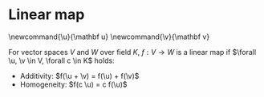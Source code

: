 # Linear map

\newcommand{\u}{\mathbf u}
\newcommand{\v}{\mathbf v}

For vector spaces $V$ and $W$ over field $K$, $f: V \rightarrow W$ is a linear map if $\forall \u, \v \in V, \forall c \in K$ holds:

- Additivity: $f(\u + \v) = f(\u) + f(\v)$
- Homogeneity: $f(c \u) = c f(\u)$
